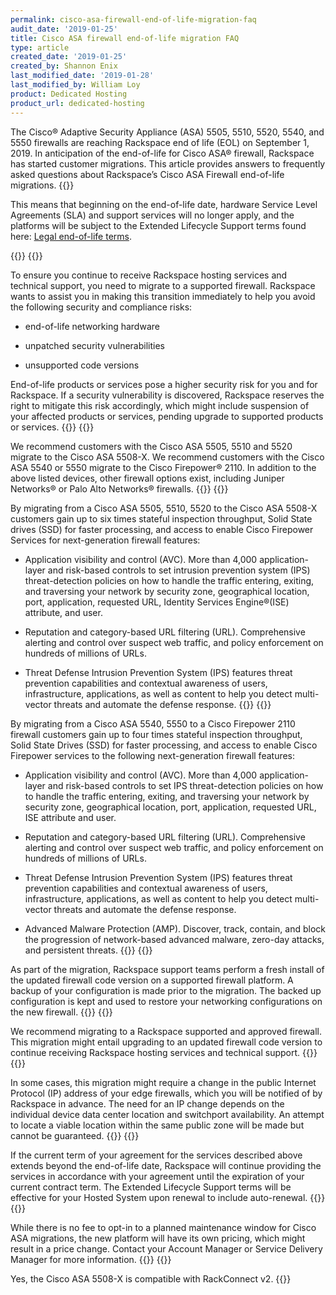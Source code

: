 ```yaml
---
permalink: cisco-asa-firewall-end-of-life-migration-faq
audit_date: '2019-01-25'
title: Cisco ASA firewall end-of-life migration FAQ
type: article
created_date: '2019-01-25'
created_by: Shannon Enix
last_modified_date: '2019-01-28'
last_modified_by: William Loy
product: Dedicated Hosting
product_url: dedicated-hosting
---
```


The Cisco&reg; Adaptive Security Appliance (ASA) 5505, 5510, 5520, 5540, and 5550 firewalls are reaching Rackspace end of life (EOL) on September 1, 2019. In anticipation of the end-of-life for Cisco ASA&reg; firewall, Rackspace has started customer migrations. This article provides answers to frequently asked questions about Rackspace’s Cisco ASA Firewall end-of-life migrations.
{{<accordion title="What does the Rackspace end of life of Cisco ASA Firewalls mean?" col="in" href="accordion1">}}

This means that beginning on the end-of-life date, hardware Service Level Agreements (SLA) and support services will no longer apply, and the platforms will be subject to the Extended Lifecycle Support terms found here: [Legal end-of-life terms](https://www.rackspace.com/information/legal/eolterms).

{{</accordion>}}
{{<accordion title="Why do I need to migrate to a new firewall?" col="in" href="accordion2">}}

To ensure you continue to receive Rackspace hosting services and technical support, you need to migrate to a supported firewall. Rackspace wants to assist you in making this transition immediately to help you avoid the following security and compliance risks:

- end-of-life networking hardware

- unpatched security vulnerabilities

- unsupported code versions

End-of-life products or services pose a higher security risk for you and for Rackspace. If a security vulnerability is discovered, Rackspace reserves the right to mitigate this risk accordingly, which might include suspension of your affected products or services, pending upgrade to supported products or services.
{{</accordion>}}
{{<accordion title="What are the available firewall migration choices?" col="in" href="accordion3">}}

We recommend customers with the Cisco ASA 5505, 5510 and 5520 migrate to the Cisco ASA 5508-X. We recommend customers with the Cisco ASA 5540 or 5550 migrate to the Cisco Firepower&reg; 2110. In addition to the above listed devices, other firewall options exist, including Juniper Networks&reg; or Palo Alto Networks&reg; firewalls.
{{</accordion>}}
{{<accordion title="What are the benefits of migrating to the Cisco ASA 5508-X firewall?" col="in" href="accordion4">}}

By migrating from a Cisco ASA 5505, 5510, 5520 to the Cisco ASA 5508-X customers gain up to six times stateful inspection throughput, Solid State drives (SSD) for faster processing, and access to enable Cisco Firepower Services for next-generation firewall features:

- Application visibility and control (AVC). More than 4,000 application-layer and risk-based controls to set intrusion prevention system (IPS) threat-detection policies on how to handle the traffic entering, exiting, and traversing your network by security zone, geographical location, port, application, requested URL, Identity Services Engine&reg;(ISE) attribute, and user.

- Reputation and category-based URL filtering (URL). Comprehensive alerting and control over suspect web traffic, and policy enforcement on hundreds of millions of URLs.

- Threat Defense Intrusion Prevention System (IPS) features threat prevention capabilities and contextual awareness of users, infrastructure, applications, as well as content to help you detect multi-vector threats and automate the defense response.
{{</accordion>}}
{{<accordion title="What are the benefits of migrating to the Cisco Firepower&reg; 2110 firewall?" col="in" href="accordion5">}}

By migrating from a Cisco ASA 5540, 5550 to a Cisco Firepower 2110 firewall customers gain up to four times stateful inspection throughput, Solid State Drives (SSD) for faster processing, and access to enable Cisco Firepower services to the following next-generation firewall features:

- Application visibility and control (AVC). More than 4,000 application-layer and risk-based controls to set IPS threat-detection policies on how to handle the traffic entering, exiting, and traversing your network by security zone, geographical location, port, application, requested URL, ISE attribute and user.

- Reputation and category-based URL filtering (URL). Comprehensive alerting and control over suspect web traffic, and policy enforcement on hundreds of millions of URLs.

- Threat Defense Intrusion Prevention System (IPS) features threat prevention capabilities and contextual awareness of users, infrastructure, applications, as well as content to help you detect multi-vector threats and automate the defense response.

- Advanced Malware Protection (AMP). Discover, track, contain, and block the progression of network-based advanced malware, zero-day attacks, and persistent threats.
{{</accordion>}}
{{<accordion title="What does the migration process entail?" col="in" href="accordion6">}}

As part of the migration, Rackspace support teams perform a fresh install of the updated firewall code version on a supported firewall platform. A backup of your configuration is made prior to the migration. The backed up configuration is kept and used to restore your networking configurations on the new firewall.
{{</accordion>}}
{{<accordion title="Will I need to upgrade to a new code version?" col="in" href="accordion7">}}

We recommend migrating to a Rackspace supported and approved firewall. This migration might entail upgrading to an updated firewall code version to continue receiving Rackspace hosting services and technical support.
{{</accordion>}}
{{<accordion title="Will the migration change my IP address?" col="in" href="accordion8">}}

In some cases, this migration might require a change in the public Internet Protocol (IP) address of your edge firewalls, which you will be notified of by Rackspace in advance. The need for an IP change depends on the individual device data center location and switchport availability. An attempt to locate a viable location within the same public zone will be made but cannot be guaranteed.
{{</accordion>}}
{{<accordion title="What if my contract term extends past the September 1, 2019 EOL date?" col="in" href="accordion9">}}

If the current term of your agreement for the services described above extends beyond the end-of-life date, Rackspace will continue providing the services in accordance with your agreement until the expiration of your current contract term. The Extended Lifecycle Support terms will be effective for your Hosted System upon renewal to include auto-renewal.
{{</accordion>}}
{{<accordion title="Is there a fee to migrate to a new firewall?" col="in" href="accordion10">}}

While there is no fee to opt-in to a planned maintenance window for Cisco ASA migrations, the new platform will have its own pricing, which might result in a price change. Contact your Account Manager or Service Delivery Manager for more information.
{{</accordion>}}
{{<accordion title="Is the Cisco ASA-X 5508 compatible with RackConnect v2?" col="in" href="accordion11">}}

Yes, the Cisco ASA 5508-X is compatible with RackConnect v2.
{{</accordion>}}
